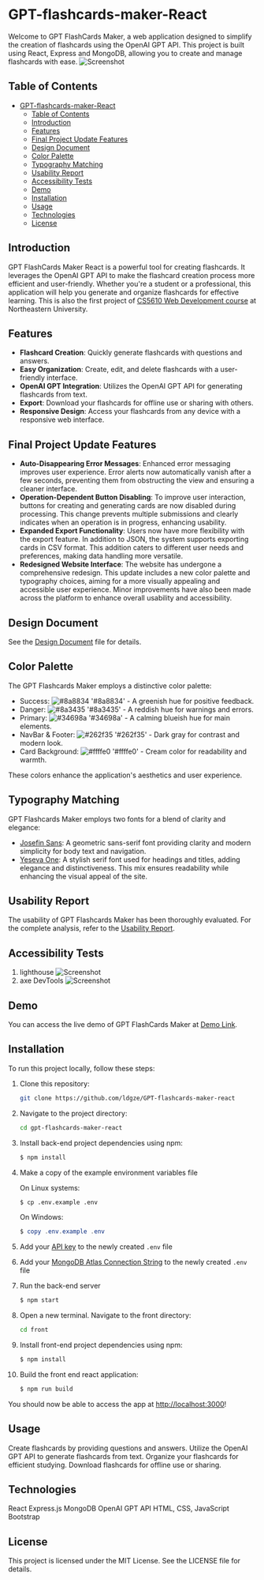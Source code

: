 # GPT-flashcards-maker-React

Welcome to GPT FlashCards Maker, a web application designed to simplify the creation of flashcards using the OpenAI GPT API. This project is built using React, Express and MongoDB, allowing you to create and manage flashcards with ease.
![Screenshot](./front/public/dashboard.gif)

## Table of Contents

- [GPT-flashcards-maker-React](#gpt-flashcards-maker-react)
  - [Table of Contents](#table-of-contents)
  - [Introduction](#introduction)
  - [Features](#features)
  - [Final Project Update Features](#final-project-update-features)
  - [Design Document](#design-document)
  - [Color Palette](#color-palette)
  - [Typography Matching](#typography-matching)
  - [Usability Report](#usability-report)
  - [Accessibility Tests](#accessibility-tests)
  - [Demo](#demo)
  - [Installation](#installation)
  - [Usage](#usage)
  - [Technologies](#technologies)
  - [License](#license)

## Introduction

GPT FlashCards Maker React is a powerful tool for creating flashcards. It leverages the OpenAI GPT API to make the flashcard creation process more efficient and user-friendly. Whether you're a student or a professional, this application will help you generate and organize flashcards for effective learning. This is also the first project of [CS5610 Web Development course](https://johnguerra.co/classes/webDevelopment_fall_2023/) at Northeastern University.

## Features

- **Flashcard Creation**: Quickly generate flashcards with questions and answers.
- **Easy Organization**: Create, edit, and delete flashcards with a user-friendly interface.
- **OpenAI GPT Integration**: Utilizes the OpenAI GPT API for generating flashcards from text.
- **Export**: Download your flashcards for offline use or sharing with others.
- **Responsive Design**: Access your flashcards from any device with a responsive web interface.

## Final Project Update Features

- **Auto-Disappearing Error Messages**: Enhanced error messaging improves user experience. Error alerts now automatically vanish after a few seconds, preventing them from obstructing the view and ensuring a cleaner interface.
- **Operation-Dependent Button Disabling**: To improve user interaction, buttons for creating and generating cards are now disabled during processing. This change prevents multiple submissions and clearly indicates when an operation is in progress, enhancing usability.
- **Expanded Export Functionality**: Users now have more flexibility with the export feature. In addition to JSON, the system supports exporting cards in CSV format. This addition caters to different user needs and preferences, making data handling more versatile.
- **Redesigned Website Interface**: The website has undergone a comprehensive redesign. This update includes a new color palette and typography choices, aiming for a more visually appealing and accessible user experience. Minor improvements have also been made across the platform to enhance overall usability and accessibility.

## Design Document

See the [Design Document](./deisgn-document.md) file for details.

## Color Palette

The GPT Flashcards Maker employs a distinctive color palette:

- Success: ![#8a8834](https://placehold.co/15x15/8a8834/FFF) '#8a8834' - A greenish hue for positive feedback.
- Danger: ![#8a3435](https://placehold.co/15x15/8a3435/FFF) '#8a3435' - A reddish hue for warnings and errors.
- Primary: ![#34698a](https://placehold.co/15x15/34698a/FFF) '#34698a' - A calming blueish hue for main elements.
- NavBar & Footer: ![#262f35](https://placehold.co/15x15/262f35/FFF) '#262f35' - Dark gray for contrast and modern look.
- Card Background: ![#ffffe0](https://placehold.co/15x15/ffffe0/FFF) '#ffffe0' - Cream color for readability and warmth.

These colors enhance the application's aesthetics and user experience.

## Typography Matching

GPT Flashcards Maker employs two fonts for a blend of clarity and elegance:

- [Josefin Sans](https://fonts.google.com/specimen/Josefin+Sans): A geometric sans-serif font providing clarity and modern simplicity for body text and navigation.
- [Yeseva One](https://fonts.google.com/specimen/Yeseva+One): A stylish serif font used for headings and titles, adding elegance and distinctiveness.
  This mix ensures readability while enhancing the visual appeal of the site.

## Usability Report

The usability of GPT Flashcards Maker has been thoroughly evaluated. For the complete analysis, refer to the [Usability Report](https://docs.google.com/document/d/1v2r-lXetH0ebWcA2A4lWNdP5FflcLiQQa0oZsX8DClk/edit?usp=sharing).

## Accessibility Tests

1. lighthouse
   ![Screenshot](./front/public/lighthouse.png)
2. axe DevTools
   ![Screenshot](./front/public/axe.png)

## Demo

You can access the live demo of GPT FlashCards Maker at [Demo Link](https://gpt-flashcards-maker-react.onrender.com/).

## Installation

To run this project locally, follow these steps:

1. Clone this repository:

   ```bash
   git clone https://github.com/ldgze/GPT-flashcards-maker-react
   ```

2. Navigate to the project directory:

   ```bash
   cd gpt-flashcards-maker-react
   ```

3. Install back-end project dependencies using npm:

   ```bash
   $ npm install
   ```

4. Make a copy of the example environment variables file

   On Linux systems:

   ```bash
   $ cp .env.example .env
   ```

   On Windows:

   ```powershell
   $ copy .env.example .env
   ```

5. Add your [API key](https://platform.openai.com/account/api-keys) to the newly created `.env` file
6. Add your [MongoDB Atlas Connection String](https://www.mongodb.com/docs/drivers/node/current/quick-start/create-a-connection-string/) to the newly created `.env` file

7. Run the back-end server

   ```bash
   $ npm start
   ```

8. Open a new terminal. Navigate to the front directory:

   ```bash
   cd front
   ```

9. Install front-end project dependencies using npm:

   ```bash
   $ npm install
   ```

10. Build the front end react application:
    ```bash
    $ npm run build
    ```

You should now be able to access the app at [http://localhost:3000](http://localhost:3000)!

## Usage

Create flashcards by providing questions and answers.
Utilize the OpenAI GPT API to generate flashcards from text.
Organize your flashcards for efficient studying.
Download flashcards for offline use or sharing.

## Technologies

React
Express.js
MongoDB
OpenAI GPT API
HTML, CSS, JavaScript
Bootstrap

## License

This project is licensed under the MIT License. See the LICENSE file for details.

